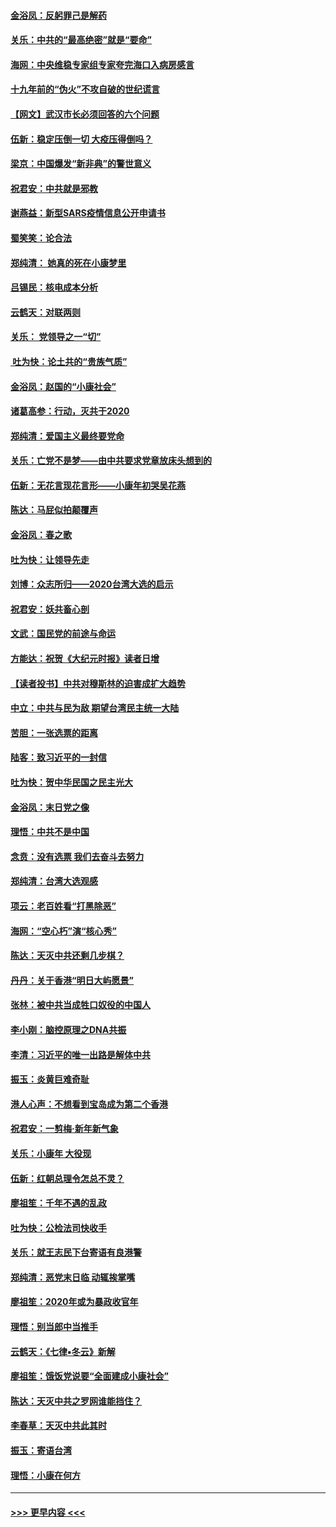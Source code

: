 #### [金浴凤：反躬罪己是解药](../pages/nsc993/n11820280.md?t=01260431) 
#### [关乐：中共的“最高绝密”就是“要命”](../pages/nsc993/n11816946.md?t=01260431) 
#### [海网：中央维稳专家组专家夸完海口入病房感言](../pages/nsc993/n11815138.md?t=01260431) 
#### [十九年前的“伪火”不攻自破的世纪谎言](../pages/nsc993/n11813238.md?t=01260431) 
#### [【网文】武汉市长必须回答的六个问题](../pages/nsc993/n11813848.md?t=01260431) 
#### [伍新：稳定压倒一切 大疫压得倒吗？](../pages/nsc993/n11812634.md?t=01260431) 
#### [梁京：中国爆发“新非典”的警世意义](../pages/nsc993/n11812554.md?t=01260431) 
#### [祝君安：中共就是邪教](../pages/nsc993/n11812431.md?t=01260431) 
#### [谢燕益：新型SARS疫情信息公开申请书](../pages/nsc993/n11808840.md?t=01260431) 
#### [蜀笑笑：论合法](../pages/nsc993/n11808064.md?t=01260431) 
#### [郑纯清： 她真的死在小康梦里](../pages/nsc993/n11806623.md?t=01260431) 
#### [吕锡民：核电成本分析](../pages/nsc993/n11806284.md?t=01260431) 
#### [云鹤天：对联两则](../pages/nsc993/n11805957.md?t=01260431) 
#### [关乐： 党领导之一“切”](../pages/nsc993/n11804505.md?t=01260431) 
#### [ 吐为快：论土共的“贵族气质”](../pages/nsc993/n11804490.md?t=01260431) 
#### [金浴凤：赵国的“小康社会”](../pages/nsc993/n11804452.md?t=01260431) 
#### [诸葛高参：行动，灭共于2020](../pages/nsc993/n11804120.md?t=01260431) 
#### [郑纯清：爱国主义最终要党命](../pages/nsc993/n11802197.md?t=01260431) 
#### [关乐：亡党不是梦——由中共要求党章放床头想到的](../pages/nsc993/n11802156.md?t=01260431) 
#### [伍新：无花言现花言形——小康年初哭吴花燕](../pages/nsc993/n11800044.md?t=01260431) 
#### [陈达：马屁似拍颠覆声](../pages/nsc993/n11800010.md?t=01260431) 
#### [金浴凤：春之歌](../pages/nsc993/n11797687.md?t=01260431) 
#### [吐为快：让领导先走](../pages/nsc993/n11797512.md?t=01260431) 
#### [刘博：众志所归——2020台湾大选的启示](../pages/nsc993/n11796878.md?t=01260431) 
#### [祝君安：妖共畜心剖](../pages/nsc993/n11794273.md?t=01260431) 
#### [文武：国民党的前途与命运](../pages/nsc993/n11794198.md?t=01260431) 
#### [方能达：祝贺《大纪元时报》读者日增](../pages/nsc993/n11793807.md?t=01260431) 
#### [【读者投书】中共对穆斯林的迫害成扩大趋势](../pages/nsc993/n11791371.md?t=01260431) 
#### [中立：中共与民为敌 期望台湾民主统一大陆](../pages/nsc993/n11790392.md?t=01260431) 
#### [苦胆：一张选票的距离](../pages/nsc993/n11788914.md?t=01260431) 
#### [陆客：致习近平的一封信](../pages/nsc993/n11788867.md?t=01260431) 
#### [吐为快：贺中华民国之民主光大](../pages/nsc993/n11788618.md?t=01260431) 
#### [金浴凤：末日党之像](../pages/nsc993/n11787475.md?t=01260431) 
#### [理悟：中共不是中国](../pages/nsc993/n11787463.md?t=01260431) 
#### [念贲：没有选票  我们去奋斗去努力](../pages/nsc993/n11787398.md?t=01260431) 
#### [郑纯清：台湾大选观感](../pages/nsc993/n11786210.md?t=01260431) 
#### [项云：老百姓看“打黑除恶”](../pages/nsc993/n11785398.md?t=01260431) 
#### [海网：“空心朽”演“核心秀”](../pages/nsc993/n11783874.md?t=01260431) 
#### [陈达：天灭中共还剩几步棋？](../pages/nsc993/n11783719.md?t=01260431) 
#### [丹丹：关于香港“明日大屿愿景”](../pages/nsc993/n11783273.md?t=01260431) 
#### [张林：被中共当成牲口奴役的中国人](../pages/nsc993/n11782397.md?t=01260431) 
#### [李小刚：脑控原理之DNA共振](../pages/nsc993/n11780962.md?t=01260431) 
#### [李清：习近平的唯一出路是解体中共](../pages/nsc993/n11780866.md?t=01260431) 
#### [振玉：炎黄巨难奇耻](../pages/nsc993/n11779632.md?t=01260431) 
#### [港人心声：不想看到宝岛成为第二个香港](../pages/nsc993/n11778817.md?t=01260431) 
#### [祝君安：一剪梅‧新年新气象](../pages/nsc993/n11776340.md?t=01260431) 
#### [关乐：小康年 大役现](../pages/nsc993/n11774213.md?t=01260431) 
#### [伍新：红朝总理令怎总不灵？](../pages/nsc993/n11770813.md?t=01260431) 
#### [廖祖笙：千年不遇的乱政](../pages/nsc993/n11770373.md?t=01260431) 
#### [吐为快：公检法司快收手](../pages/nsc993/n11770359.md?t=01260431) 
#### [关乐：就王志民下台寄语有良港警](../pages/nsc993/n11769903.md?t=01260431) 
#### [郑纯清：恶党末日临 动辄挨掌嘴](../pages/nsc993/n11769356.md?t=01260431) 
#### [廖祖笙：2020年或为暴政收官年](../pages/nsc993/n11768216.md?t=01260431) 
#### [理悟：别当郎中当推手](../pages/nsc993/n11768243.md?t=01260431) 
#### [云鹤天：《七律▪冬云》新解](../pages/nsc993/n11768204.md?t=01260431) 
#### [廖祖笙：饿饭党说要“全面建成小康社会”](../pages/nsc993/n11767482.md?t=01260431) 
#### [陈达：天灭中共之罗网谁能挡住？](../pages/nsc993/n11767465.md?t=01260431) 
#### [李春草：天灭中共此其时](../pages/nsc993/n11767452.md?t=01260431) 
#### [振玉：寄语台湾](../pages/nsc993/n11767432.md?t=01260431) 
#### [理悟：小康在何方](../pages/nsc993/n11767394.md?t=01260431) 

----
#### [ >>> 更早内容 <<< ](../indexes/nsc993-earlier.md)

